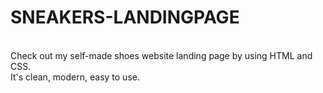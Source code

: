 <h1>SNEAKERS-LANDINGPAGE</h1>
<br>
Check out my self-made shoes website landing page by using HTML and CSS.
<br>
It's clean, modern, easy to use.


